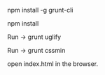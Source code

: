 npm install -g grunt-cli

npm install

Run -> grunt uglify

Run -> grunt cssmin

open index.html in the browser.
